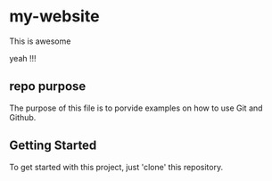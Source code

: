 # my-website

This is awesome 

yeah
!!! 

## repo purpose

The purpose of this file is to porvide examples on how to use Git and Github.


## Getting Started

To get started with this project, just 'clone' this repository.
